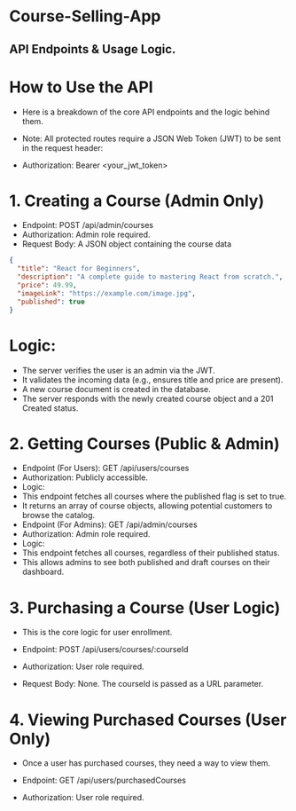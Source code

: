 # Course-Selling-App 

## API Endpoints & Usage Logic.

# How to Use the API
- Here is a breakdown of the core API  endpoints and the logic behind them.

- Note: All protected routes require a JSON Web Token (JWT) to be sent in the request header:
- Authorization: Bearer <your_jwt_token>

# 1. Creating a Course (Admin Only)

- Endpoint: POST /api/admin/courses
- Authorization: Admin role required.
- Request Body: A JSON object   containing the course data

```json
{
  "title": "React for Beginners",
  "description": "A complete guide to mastering React from scratch.",
  "price": 49.99,
  "imageLink": "https://example.com/image.jpg",
  "published": true
}

```

# Logic:
- The server verifies the user is an admin via the JWT.
- It validates the incoming data (e.g., ensures title and price are present).
- A new course document is created in the database.
- The server responds with the newly created course object and a 201 Created status.

# 2. Getting Courses (Public & Admin)

- Endpoint (For Users): GET /api/users/courses
- Authorization: Publicly accessible.
- Logic:
- This endpoint fetches all courses where the published flag is set to true.
- It returns an array of course objects, allowing potential customers to browse the catalog.
- Endpoint (For Admins): GET /api/admin/courses
- Authorization: Admin role required.
- Logic:
- This endpoint fetches all courses, regardless of their published status.
- This allows admins to see both published and draft courses on their dashboard.

# 3. Purchasing a Course (User Logic)
- This is the core logic for user enrollment.

- Endpoint: POST /api/users/courses/:courseId
- Authorization: User role required.
- Request Body: None. The courseId is passed as a URL parameter.

# 4. Viewing Purchased Courses (User Only)
- Once a user has purchased courses, they need a way to view them.

- Endpoint: GET /api/users/purchasedCourses
- Authorization: User role required.